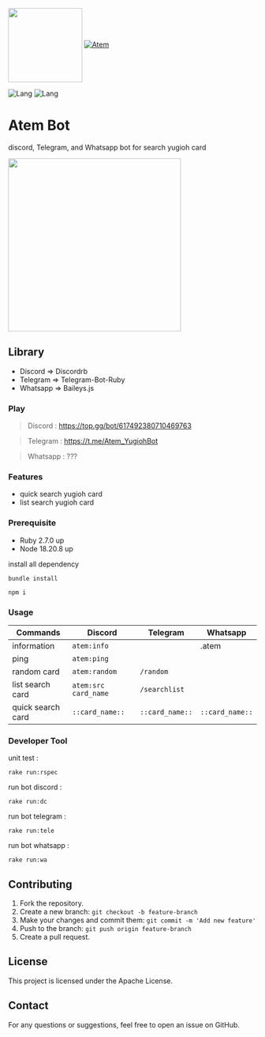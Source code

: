 <img align="center" width="150" src="https://i.imgur.com/Fgolqn1.png" />

<a href="https://top.gg/bot/617492380710469763" >
  <img src="https://top.gg/api/widget/status/617492380710469763.svg" alt="Atem" />
</a>

![Lang](https://img.shields.io/badge/language-ruby-red)
![Lang](https://img.shields.io/badge/language-typescript-blue)

# Atem Bot
discord, Telegram, and Whatsapp bot for search yugioh card

<img align="center" width="350" src="https://i.imgur.com/SS9VM9L.gif" />

## Library
- Discord => Discordrb
- Telegram => Telegram-Bot-Ruby
- Whatsapp => Baileys.js

### Play

> Discord : https://top.gg/bot/617492380710469763

> Telegram : https://t.me/Atem_YugiohBot

> Whatsapp : ???

### Features
- quick search yugioh card 
- list search yugioh card

### Prerequisite
- Ruby 2.7.0 up
- Node 18.20.8 up

install all dependency

```
bundle install
```

```
npm i
```

### Usage
|   Commands    |    Discord    |    Telegram    |    Whatsapp    |
| ------------- | ------------- | ------------- | ------------- |
| information  | ```atem:info``` |  |.atem |
| ping | ```atem:ping``` |  |  |
| random card | ```atem:random``` | ```/random``` |  |
| list search card  |  ```atem:src card_name```    | ```/searchlist``` |  |
| quick search card | ```::card_name::``` | ```::card_name::``` | ```::card_name::``` |

### Developer Tool
unit test :
 ```
 rake run:rspec
 ```
run bot discord :
 ```
 rake run:dc
 ```
run bot telegram :
 ```
 rake run:tele
 ```
run bot whatsapp :
 ```
 rake run:wa
 ```
## Contributing

1. Fork the repository.
2. Create a new branch: `git checkout -b feature-branch`
3. Make your changes and commit them: `git commit -m 'Add new feature'`
4. Push to the branch: `git push origin feature-branch`
5. Create a pull request.

## License

This project is licensed under the Apache License.

## Contact

For any questions or suggestions, feel free to open an issue on GitHub.

